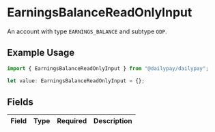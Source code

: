 # EarningsBalanceReadOnlyInput

An account with type `EARNINGS_BALANCE` and subtype `ODP`.

## Example Usage

```typescript
import { EarningsBalanceReadOnlyInput } from "@dailypay/dailypay";

let value: EarningsBalanceReadOnlyInput = {};
```

## Fields

| Field       | Type        | Required    | Description |
| ----------- | ----------- | ----------- | ----------- |